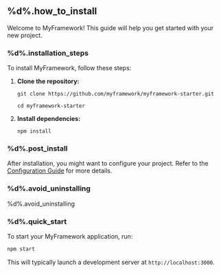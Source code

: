 ## %d%.how_to_install

Welcome to MyFramework! This guide will help you get started with your new project.

### %d%.installation_steps

To install MyFramework, follow these steps:

1.  **Clone the repository:**
    ```
    git clone https://github.com/myframework/myframework-starter.git

    cd myframework-starter
    ```
2.  **Install dependencies:**
    ```
    npm install
    ```

### %d%.post_install

After installation, you might want to configure your project.
Refer to the [Configuration Guide](%home_link%/configuration) for more details.

### %d%.avoid_uninstalling

%d%.avoid_uninstalling

### %d%.quick_start

To start your MyFramework application, run:

```bash
npm start
```
This will typically launch a development server at `http://localhost:3000`.